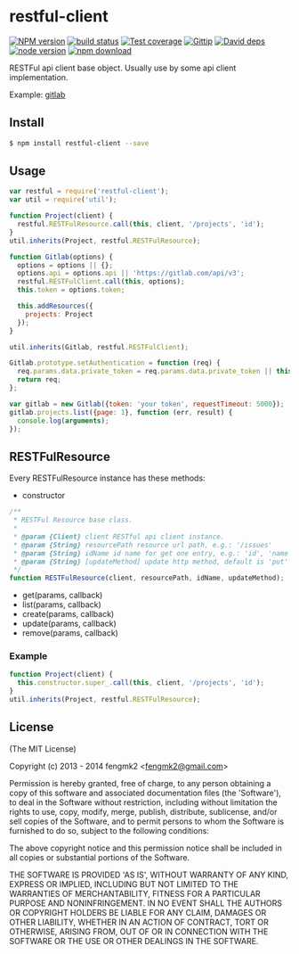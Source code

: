 restful-client
=======

[![NPM version][npm-image]][npm-url]
[![build status][travis-image]][travis-url]
[![Test coverage][coveralls-image]][coveralls-url]
[![Gittip][gittip-image]][gittip-url]
[![David deps][david-image]][david-url]
[![node version][node-image]][node-url]
[![npm download][download-image]][download-url]

[npm-image]: https://img.shields.io/npm/v/restful-client.svg?style=flat-square
[npm-url]: https://npmjs.org/package/restful-client
[travis-image]: https://img.shields.io/travis/node-modules/restful-client.svg?style=flat-square
[travis-url]: https://travis-ci.org/node-modules/restful-client
[coveralls-image]: https://img.shields.io/coveralls/node-modules/restful-client.svg?style=flat-square
[coveralls-url]: https://coveralls.io/r/node-modules/restful-client?branch=master
[gittip-image]: https://img.shields.io/gittip/fengmk2.svg?style=flat-square
[gittip-url]: https://www.gittip.com/fengmk2/
[david-image]: https://img.shields.io/david/node-modules/restful-client.svg?style=flat-square
[david-url]: https://david-dm.org/node-modules/restful-client
[node-image]: https://img.shields.io/badge/node.js-%3E=_0.10-green.svg?style=flat-square
[node-url]: http://nodejs.org/download/
[download-image]: https://img.shields.io/npm/dm/restful-client.svg?style=flat-square
[download-url]: https://npmjs.org/package/restful-client

RESTFul api client base object. Usually use by some api client implementation.

Example: [gitlab](https://github.com/repo-utils/gitlab)

## Install

```bash
$ npm install restful-client --save
```

## Usage

```js
var restful = require('restful-client');
var util = require('util');

function Project(client) {
  restful.RESTFulResource.call(this, client, '/projects', 'id');
}
util.inherits(Project, restful.RESTFulResource);

function Gitlab(options) {
  options = options || {};
  options.api = options.api || 'https://gitlab.com/api/v3';
  restful.RESTFulClient.call(this, options);
  this.token = options.token;

  this.addResources({
    projects: Project
  });
}

util.inherits(Gitlab, restful.RESTFulClient);

Gitlab.prototype.setAuthentication = function (req) {
  req.params.data.private_token = req.params.data.private_token || this.token;
  return req;
};

var gitlab = new Gitlab({token: 'your token', requestTimeout: 5000});
gitlab.projects.list({page: 1}, function (err, result) {
  console.log(arguments);
});
```

## RESTFulResource

Every RESTFulResource instance has these methods:

- constructor

```js
/**
 * RESTFul Resource base class.
 *
 * @param {Client} client RESTful api client instance.
 * @param {String} resourcePath resource url path, e.g.: '/issues'
 * @param {String} idName id name for get one entry, e.g.: 'id', 'name'
 * @param {String} [updateMethod] update http method, default is 'put'
 */
function RESTFulResource(client, resourcePath, idName, updateMethod);
```

- get(params, callback)
- list(params, callback)
- create(params, callback)
- update(params, callback)
- remove(params, callback)

### Example

```js
function Project(client) {
  this.constructor.super_.call(this, client, '/projects', 'id');
}
util.inherits(Project, restful.RESTFulResource);
```

## License

(The MIT License)

Copyright (c) 2013 - 2014 fengmk2 &lt;fengmk2@gmail.com&gt;

Permission is hereby granted, free of charge, to any person obtaining
a copy of this software and associated documentation files (the
'Software'), to deal in the Software without restriction, including
without limitation the rights to use, copy, modify, merge, publish,
distribute, sublicense, and/or sell copies of the Software, and to
permit persons to whom the Software is furnished to do so, subject to
the following conditions:

The above copyright notice and this permission notice shall be
included in all copies or substantial portions of the Software.

THE SOFTWARE IS PROVIDED 'AS IS', WITHOUT WARRANTY OF ANY KIND,
EXPRESS OR IMPLIED, INCLUDING BUT NOT LIMITED TO THE WARRANTIES OF
MERCHANTABILITY, FITNESS FOR A PARTICULAR PURPOSE AND NONINFRINGEMENT.
IN NO EVENT SHALL THE AUTHORS OR COPYRIGHT HOLDERS BE LIABLE FOR ANY
CLAIM, DAMAGES OR OTHER LIABILITY, WHETHER IN AN ACTION OF CONTRACT,
TORT OR OTHERWISE, ARISING FROM, OUT OF OR IN CONNECTION WITH THE
SOFTWARE OR THE USE OR OTHER DEALINGS IN THE SOFTWARE.
